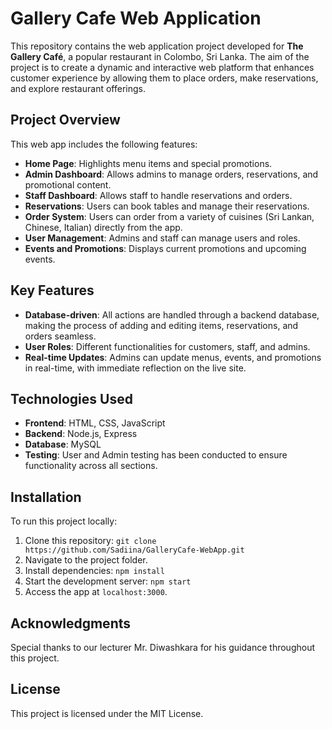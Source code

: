 # Gallery Cafe Web Application

This repository contains the web application project developed for **The Gallery Café**, a popular restaurant in Colombo, Sri Lanka. The aim of the project is to create a dynamic and interactive web platform that enhances customer experience by allowing them to place orders, make reservations, and explore restaurant offerings.

## Project Overview
This web app includes the following features:
- **Home Page**: Highlights menu items and special promotions.
- **Admin Dashboard**: Allows admins to manage orders, reservations, and promotional content.
- **Staff Dashboard**: Allows staff to handle reservations and orders.
- **Reservations**: Users can book tables and manage their reservations.
- **Order System**: Users can order from a variety of cuisines (Sri Lankan, Chinese, Italian) directly from the app.
- **User Management**: Admins and staff can manage users and roles.
- **Events and Promotions**: Displays current promotions and upcoming events.

## Key Features
- **Database-driven**: All actions are handled through a backend database, making the process of adding and editing items, reservations, and orders seamless.
- **User Roles**: Different functionalities for customers, staff, and admins.
- **Real-time Updates**: Admins can update menus, events, and promotions in real-time, with immediate reflection on the live site.
  
## Technologies Used
- **Frontend**: HTML, CSS, JavaScript
- **Backend**: Node.js, Express
- **Database**: MySQL
- **Testing**: User and Admin testing has been conducted to ensure functionality across all sections.

## Installation
To run this project locally:
1. Clone this repository: `git clone https://github.com/Sadiina/GalleryCafe-WebApp.git`
2. Navigate to the project folder.
3. Install dependencies: `npm install`
4. Start the development server: `npm start`
5. Access the app at `localhost:3000`.

## Acknowledgments
Special thanks to our lecturer Mr. Diwashkara for his guidance throughout this project.

## License
This project is licensed under the MIT License.
